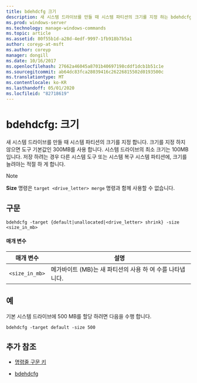```yaml
---
title: bdehdcfg 크기
description: 새 시스템 드라이브를 만들 때 시스템 파티션의 크기를 지정 하는 bdehdcfg size 명령에 대 한 참조 항목입니다.
ms.prod: windows-server
ms.technology: manage-windows-commands
ms.topic: article
ms.assetid: 80f55b1d-a28d-4edf-9997-1fb918b7b5a1
author: coreyp-at-msft
ms.author: coreyp
manager: dongill
ms.date: 10/16/2017
ms.openlocfilehash: 27662a46045a8701b40697198cddf1dcb1b51c1e
ms.sourcegitcommit: ab64dc83fca28039416c26226815502d0193500c
ms.translationtype: MT
ms.contentlocale: ko-KR
ms.lasthandoff: 05/01/2020
ms.locfileid: "82718619"
---
```

# <a name="bdehdcfg-size"></a>bdehdcfg: 크기

새 시스템 드라이브를 만들 때 시스템 파티션의 크기를 지정 합니다. 크기를 지정 하지 않으면 도구 기본값인 300MB를 사용 합니다. 시스템 드라이브의 최소 크기는 100MB입니다. 저장 하려는 경우 다른 시스템 도구 또는 시스템 복구 시스템 파티션에, 크기를 늘려야는 적절 하 게 합니다.

> [!NOTE]
> **Size** 명령은 `target <drive_letter> merge` 명령과 함께 사용할 수 없습니다.

## <a name="syntax"></a>구문

```
bdehdcfg -target {default|unallocated|<drive_letter> shrink} -size <size_in_mb>
```

#### <a name="parameters"></a>매개 변수

| 매개 변수 | 설명 |
| --------- | ----------- |
| `<size_in_mb>` | 메가바이트 (MB)는 새 파티션의 사용 하 여 수를 나타냅니다. |

## <a name="examples"></a>예

기본 시스템 드라이브에 500 MB를 할당 하려면 다음을 수행 합니다.

```
bdehdcfg -target default -size 500
```

## <a name="additional-references"></a>추가 참조

- [명령줄 구문 키](command-line-syntax-key.md)

- [bdehdcfg](bdehdcfg.md)
